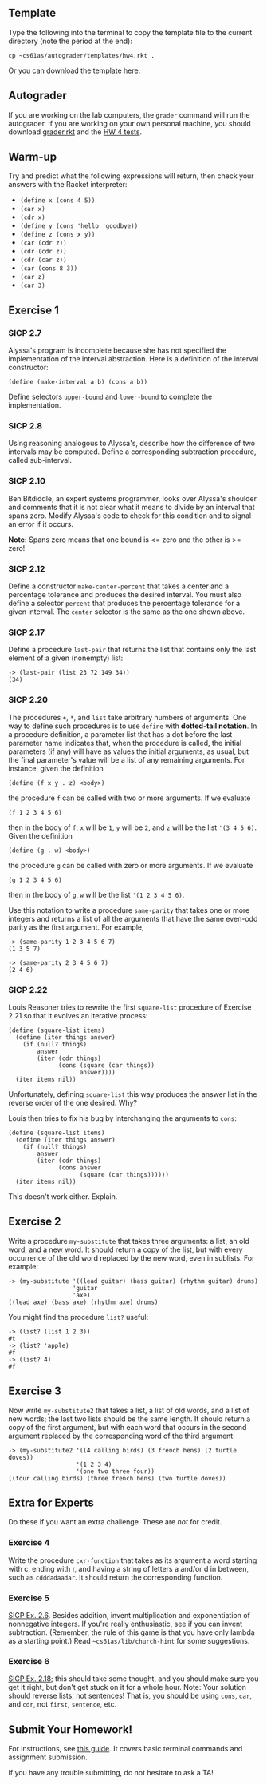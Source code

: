 ## Template

Type the following into the terminal to copy the template file
to the current directory (note the period at the end):

    cp ~cs61as/autograder/templates/hw4.rkt .

Or you can download the template [here](http://inst.eecs.berkeley.edu/~cs61as/templates/hw4.rkt).

## Autograder

If you are working on the lab computers, the `grader` command will run the autograder.  If you are working on your own personal machine, you should download [grader.rkt](http://inst.eecs.berkeley.edu/~cs61as/autograder/grader.rkt) and the [HW 4 tests](http://inst.eecs.berkeley.edu/~cs61as/autograder/tests/hw4-tests.rkt).

## Warm-up
  
Try and predict what the following expressions will return, then check your answers with the Racket interpreter:

* `(define x (cons 4 5))`
* `(car x)`
* `(cdr x)`
* `(define y (cons 'hello 'goodbye))`
* `(define z (cons x y))`
* `(car (cdr z))`
* `(cdr (cdr z))`
* `(cdr (car z))`
* `(car (cons 8 3))`
* `(car z)`
* `(car 3)`

## Exercise 1

### SICP 2.7 

Alyssa's program is incomplete because she has not specified the implementation of the interval abstraction. Here is a definition of the interval constructor:

    (define (make-interval a b) (cons a b))

Define selectors `upper-bound` and `lower-bound` to complete the implementation.

### SICP 2.8

Using reasoning analogous to Alyssa's, describe how the difference of two intervals may be computed. Define a corresponding subtraction procedure, called sub-interval.

### SICP 2.10

Ben Bitdiddle, an expert systems programmer, looks over Alyssa's shoulder and comments that it is not clear what it means to divide by an interval that spans zero. Modify Alyssa's code to check for this condition and to signal an error if it occurs.

**Note:** Spans zero means that one bound is <= zero and the other is >= zero!

### SICP 2.12

Define a constructor `make-center-percent` that takes a center and a percentage tolerance and produces the desired interval. You must also define a selector `percent` that produces the percentage tolerance for a given interval. The `center` selector is the same as the one shown above.

### SICP 2.17

Define a procedure `last-pair` that returns the list that contains only the last element of a given (nonempty) list:

    -> (last-pair (list 23 72 149 34))
    (34)

### SICP 2.20

The procedures `+`, `*`, and `list` take arbitrary numbers of arguments. One way to define such procedures is to use `define` with **dotted-tail notation**. In a procedure definition, a parameter list that has a dot before the last parameter name indicates that, when the procedure is called, the initial parameters (if any) will have as values the initial arguments, as usual, but the final parameter's value will be a list of any remaining arguments. For instance, given the definition

    (define (f x y . z) <body>)

the procedure `f` can be called with two or more arguments. If we evaluate

    (f 1 2 3 4 5 6)

then in the body of `f`, `x` will be `1`, `y` will be `2`, and `z` will be the list `'(3 4 5 6)`. Given the definition

    (define (g . w) <body>)

the procedure `g` can be called with zero or more arguments. If we evaluate

    (g 1 2 3 4 5 6)

then in the body of `g`, `w` will be the list `'(1 2 3 4 5 6)`.

Use this notation to write a procedure `same-parity` that takes one or more integers and returns a list of all the arguments that have the same even-odd parity as the first argument. For example,

    -> (same-parity 1 2 3 4 5 6 7)
    (1 3 5 7)

    -> (same-parity 2 3 4 5 6 7)
    (2 4 6)

### SICP 2.22

Louis Reasoner tries to rewrite the first `square-list` procedure of Exercise 2.21 so that it evolves an iterative process:

    (define (square-list items)
      (define (iter things answer)
        (if (null? things)
            answer
            (iter (cdr things) 
                  (cons (square (car things))
                        answer))))
      (iter items nil))

Unfortunately, defining `square-list` this way produces the answer list in the reverse order of the one desired. Why?

Louis then tries to fix his bug by interchanging the arguments to `cons`:

    (define (square-list items)
      (define (iter things answer)
        (if (null? things)
            answer
            (iter (cdr things)
                  (cons answer
                        (square (car things))))))
      (iter items nil))

This doesn't work either. Explain.


## Exercise 2

  
Write a procedure `my-substitute` that takes three arguments: a list, an old
word, and a new word. It should return a copy of the list, but with every
occurrence of the old word replaced by the new word, even in sublists. For
example:

    -> (my-substitute '((lead guitar) (bass guitar) (rhythm guitar) drums)
                      'guitar
                      'axe)
    ((lead axe) (bass axe) (rhythm axe) drums)

You might find the procedure `list?` useful:
    
    -> (list? (list 1 2 3))
    #t
    -> (list? 'apple)
    #f
    -> (list? 4)
    #f
    

## Exercise 3

  
Now write `my-substitute2` that takes a list, a list of old words, and a list of
new words; the last two lists should be the same length. It should return a
copy of the first argument, but with each word that occurs in the second
argument replaced by the corresponding word of the third argument:

    -> (my-substitute2 '((4 calling birds) (3 french hens) (2 turtle doves))
                       '(1 2 3 4)
                       '(one two three four))
    ((four calling birds) (three french hens) (two turtle doves))

## Extra for Experts

Do these if you want an extra challenge. These are *not* for credit.

### Exercise 4

Write the procedure `cxr-function` that takes as its argument a word starting
with c, ending with r, and having a string of letters a and/or d in between,
such as `cdddadaadar`. It should return the corresponding function.

### Exercise 5
  
[SICP Ex. 2.6](http://mitpress.mit.edu/sicp/full-text/book/book-Z-H-14.html#%_thm_2.4). Besides addition, invent multiplication and exponentiation of nonnegative integers. If you're really enthusiastic, see if you can invent subtraction. (Remember, the rule of this game is that you have only lambda as a starting point.) Read `~cs61as/lib/church-hint` for some suggestions.

### Exercise 6
  
[SICP Ex. 2.18](http://mitpress.mit.edu/sicp/full-text/book/book-Z-H-15.html#%_thm_2.18); this should take some thought, and you should make sure you get it right, but don't get stuck on it for a whole hour. Note: Your solution should reverse lists, not sentences! That is, you should be using `cons`, `car`, and `cdr`, not `first`, `sentence`, etc.

## Submit Your Homework!

For instructions, see [this guide](../submit.html). It covers basic terminal commands and assignment submission.

If you have any trouble submitting, do not hesitate to ask a TA!
